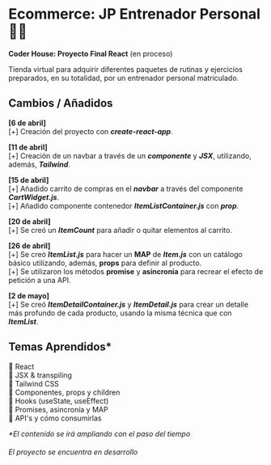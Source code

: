 # **Ecommerce: JP Entrenador Personal** 💪🏽

**Coder House: Proyecto Final React** (en proceso)

Tienda virtual para adquirir diferentes paquetes de rutinas y ejercicios preparados, en su totalidad, por un entrenador personal matriculado.

## Cambios / Añadidos

**[6 de abril]**  
[+] Creación del proyecto con ***create-react-app***.  
  
**[11 de abril]**  
[+] Creación de un navbar a través de un ***componente*** y ***JSX***, utilizando, además, ***Tailwind***.  

**[15 de abril]**  
[+] Añadido carrito de compras en el ***navbar*** a través del componente ***CartWidget.js***.  
[+] Añadido componente contenedor ***ItemListContainer.js*** con ***prop***.  

**[20 de abril]**  
[+] Se creó un ***ItemCount*** para añadir o quitar elementos al carrito.
  

**[26 de abril]**  
[+] Se creó ***ItemList.js*** para hacer un **MAP** de ***Item.js*** con un catálogo básico utilizando, además, **props** para definir al producto.  
[+] Se utilizaron los métodos **promise** y **asincronía** para recrear el efecto de petición a una API.  
  
**[2 de mayo]**  
[+] Se creó ***ItemDetailContainer.js*** y ***ItemDetail.js*** para crear un detalle más profundo de cada producto, usando la misma técnica que con ***ItemList***.

## Temas Aprendidos*

📌 React  
📌 JSX & transpiling  
📌 Tailwind CSS  
📌 Componentes, props y children  
📌 Hooks (useState, useEffect)  
📌 Promises, asincronía y MAP  
📌 API's y cómo consumirlas


_*El contenido se irá ampliando con el paso del tiempo_

###### El proyecto se encuentra en desarrollo
